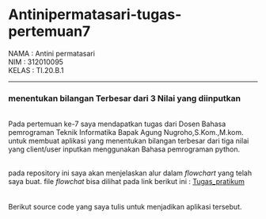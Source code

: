 # Antinipermatasari-tugas-pertemuan7

NAMA   : Antini permatasari<br>
NIM    : 312010095<br>
KELAS  : TI.20.B.1<br>
<hr>


### menentukan bilangan Terbesar dari 3 Nilai yang diinputkan

<br>
Pada pertemuan ke-7 saya mendapatkan tugas dari Dosen Bahasa pemrograman Teknik Informatika Bapak Agung Nugroho,S.Kom.,M.kom. untuk membuat aplikasi yang menentukan bilangan terbesar dari tiga nilai yang client/user inputkan menggunakan Bahasa pemrograman
python.<br><br>

pada repository ini saya akan menjelaskan alur dalam *flowchart* yang telah saya buat. file *flowchat* bisa dilihat pada link berikut ini : [Tugas_pratikum](pict/Tugas_pratikum2(labspy02.PNG)) <br>
<br><br>
Berikut source code yang saya tulis untuk menjadikan aplikasi tersebut.

```python 
 